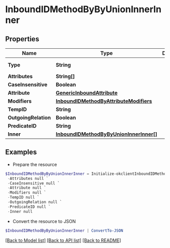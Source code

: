 # InboundIDMethodByByUnionInnerInner
## Properties

Name | Type | Description | Notes
------------ | ------------- | ------------- | -------------
**Type** | **String** |  | [optional] [readonly] 
**Attributes** | **String[]** |  | [optional] 
**CaseInsensitive** | **Boolean** |  | [optional] 
**Attribute** | [**GenericInboundAttribute**](GenericInboundAttribute.md) |  | [optional] 
**Modifiers** | [**InboundIDMethodByAttributeModifiers**](InboundIDMethodByAttributeModifiers.md) |  | [optional] 
**TempID** | **String** |  | [optional] 
**OutgoingRelation** | **Boolean** |  | [optional] 
**PredicateID** | **String** |  | [optional] 
**Inner** | [**InboundIDMethodByByUnionInnerInner[]**](InboundIDMethodByByUnionInnerInner.md) |  | [optional] 

## Examples

- Prepare the resource
```powershell
$InboundIDMethodByByUnionInnerInner = Initialize-okclientInboundIDMethodByByUnionInnerInner  -Type null `
 -Attributes null `
 -CaseInsensitive null `
 -Attribute null `
 -Modifiers null `
 -TempID null `
 -OutgoingRelation null `
 -PredicateID null `
 -Inner null
```

- Convert the resource to JSON
```powershell
$InboundIDMethodByByUnionInnerInner | ConvertTo-JSON
```

[[Back to Model list]](../README.md#documentation-for-models) [[Back to API list]](../README.md#documentation-for-api-endpoints) [[Back to README]](../README.md)

